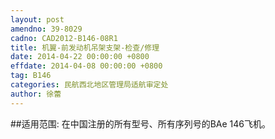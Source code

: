 ```yaml
---
layout: post
amendno: 39-8029
cadno: CAD2012-B146-08R1
title: 机翼-前发动机吊架支架-检查/修理
date: 2014-04-22 00:00:00 +0800
effdate: 2014-04-08 00:00:00 +0800
tag: B146
categories: 民航西北地区管理局适航审定处
author: 徐蕾
---
```


##适用范围:
在中国注册的所有型号、所有序列号的BAe 146飞机。


